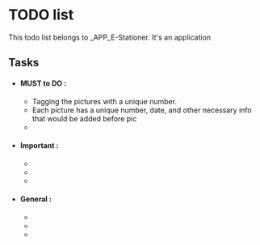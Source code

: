# TODO list

This todo list belongs to _APP_E-Stationer. It's an application

## Tasks

- #### MUST to DO :
    - Tagging the pictures with a unique number.
    - Each picture has a unique number, date, and other necessary info that would be  added before pic
    - 
- #### Important :
    - 
    -
    - 
- #### General :
    - 
    -
    -